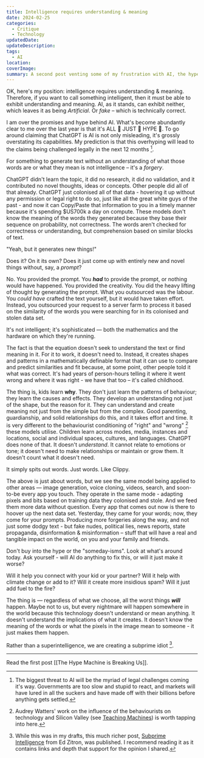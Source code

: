 ```yaml
---
title: Intelligence requires understanding & meaning
date: 2024-02-25
categories:
  - Critique
  - Technology
updatedDate: 
updateDescription: 
tags:
  - AI
location: 
coverImage: 
summary: A second post venting some of my frustration with AI, the hype and the reality of it.
---
```

OK, here's my position: intelligence requires understanding & meaning. Therefore, if you want to call something intelligent, then it must be able to exhibit understanding and meaning. AI, as it stands, can exhibit neither, which leaves it as being *Artificial*. Or *fake* – which is technically correct.
 
I am over the promises and hype behind AI. What's become abundantly clear to me over the last year is that it's ALL 👏 JUST 👏 HYPE 👏. To go around claiming that ChatGPT is AI is not only misleading, it's grossly overstating its capabilities. My prediction is that this overhyping will lead to the claims being challenged legally in the next 12 months [^prediction].

For something to generate text without an understanding of what those words are or what they mean is not intelligence – it's a *forgery*. 

ChatGPT didn't learn the topic, it did no research, it did no validation, and it contributed no novel thoughts, ideas or concepts. Other people did all of that already. ChatGPT just colonised all of that data - hovering it up without any permission or legal right to do so, just like all the great white guys of the past - and now it can Copy/Paste that information to you in a timely manner because it's spending $US700k a day on compute. These models don't know the meaning of the words they generated because they base their sequence on probability, not correctness. The words aren't checked for correctness or understanding, but comprehension based on similar blocks of text. 

"Yeah, but it generates new things!"

Does it? On it its own? Does it just come up with entirely new and novel things without, say, a *prompt*?

No. You provided the prompt. You ***had*** to provide the prompt, or nothing would have happened. You provided the creativity. You did the heavy lifting of thought by generating the prompt. What you outsourced was the labour. You *could have* crafted the text yourself, but it would have taken effort. Instead, you outsourced your request to a server farm to process it based on the similarity of the words you were searching for in its colonised and stolen data set.

It's not intelligent; it's sophisticated — both the mathematics and the hardware on which they're running.

The fact is that the equation doesn't seek to understand the text or find meaning in it. For it to work, it doesn't need to. Instead, it creates shapes and patterns in a mathematically definable format that it can use to compare and predict similarities and fit because, at some point, other people told it what was correct. It's had years of person-hours telling it where it went wrong and where it was right - we have that too – it's called childhood.

The thing is, kids learn **why**. They don't just learn the patterns of behaviour; they learn the causes and effects. They develop an understanding not just of the shape, but the reason for it. They can understand and create meaning not just from the simple but from the complex. Good parenting, guardianship, and solid relationships do this, and it takes effort and time. It is very different to the behaviourist conditioning of "right" and "wrong" [^watters] these models utilise. Children learn across modes, media, instances and locations, social and individual spaces, cultures, and languages. ChatGPT does none of that. It doesn't *understand*. It cannot relate to emotions or tone; it doesn't need to make relationships or maintain or grow them. It doesn't count what it doesn't need. 

It simply spits out words. Just words. Like Clippy.

The above is just about words, but we see the same model being applied to other areas — image generation, voice cloning, videos, search, and soon-to-be every app you touch. They operate in the same mode - adapting pixels and bits based on training data they colonised and stole. And we feed them more data without question. Every app that comes out now is there to hoover up the next data set. Yesterday, they came for your words; now, they come for your prompts. Producing more forgeries along the way, and not just some dodgy text - but fake nudes, political lies, news reports, state propaganda, disinformation & misinformation – stuff that will have a real and tangible impact on the world, on you and your family and friends.

Don't buy into the hype or the "someday-isms". Look at what's around today. Ask yourself - will AI do anything to fix this, or will it just make it worse?

Will it help you connect with your kid or your partner?
Will it help with climate change or add to it?
Will it create more insidious spam?
Will it just add fuel to the fire?

The thing is — regardless of what we choose, all the worst things ***will*** happen. Maybe not to us, but every nightmare will happen somewhere in the world because this technology doesn't understand or mean anything. It doesn't understand the implications of what it creates. It doesn't know the meaning of the words or what the pixels in the image mean to someone - it just makes them happen.

Rather than a superintelligence, we are creating a subprime idiot [^zitron].

---

Read the first post [[The Hype Machine is Breaking Us]]. 


[^prediction]: The biggest threat to AI will be the myriad of legal challenges coming it's way. Governments are too slow and stupid to react, and markets will have lured in all the suckers and have made off with their billions before anything gets settled.

[^watters]: Audrey Watters' work on the influence of the behaviourists on technology and Silicon Valley (see [Teaching Machines](https://direct.mit.edu/books/monograph/5138/Teaching-MachinesThe-History-of-Personalized)) is worth tapping into here.

[^zitron]: While this was in my drafts, this much richer post, [Subprime Intelligence](https://www.wheresyoured.at/sam-altman-fried/) from Ed Zitron, was published. I recommend reading it as it contains links and depth that support for the opinion I shared.